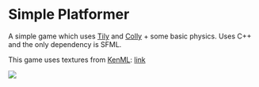# Simple Platformer
A simple game which uses [Tily](https://github.com/GeneralNote/Tily) and [Colly](https://github.com/GeneralNote/Colly) + some basic physics.
Uses C++ and the only dependency is SFML.

This game uses textures from [KenML](http://www.kenney.nl/): [link](https://opengameart.org/content/platformer-tiles)

![](https://i.imgur.com/EeUBUQN.png)